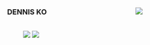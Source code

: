 <!-- <div align="center">
  <div align="right">
  <!--<img align="right" display="block" src="https://github-readme-stats.vercel.app/api?username=dennis0324&theme=slateorange&hide_rank=true&line_height=24"/>-->
  <!--<img align="right" src="https://github-readme-stats.vercel.app/api/top-langs/?username=dennis0324&theme=slateorange&hide=Procfile&layout=compact&langs_count=6"/>-->
  
<!--   </div>
  <img align="right" src="https://github.com/dennis0324/dennis0324/blob/main/src/banner_dark.png#gh-dark-mode-only"/>
  <img align="right" src="https://github.com/dennis0324/dennis0324/blob/main/src/banner_light_%EB%8C%80%EC%A7%80%20.png#gh-light-mode-only"/>
  </div>
  <div align="center">

  <a href="https://solved.ac/dennis0324"><img src="http://mazassumnida.wtf/api/mini/generate_badge?boj=dennis0324"/></a> -->
 
<!-- </div> -->

<div align="center">
  <img align="right" src="https://github-readme-stats.vercel.app/api/top-langs/?username=dennis0324&theme=dark&hide_border=true&hide=Procfile&layout=compact&langs_count=8"/>
  
  
  ### DENNIS KO
  <br>
  <a href="https://hits.seeyoufarm.com"><img src="https://hits.seeyoufarm.com/api/count/incr/badge.svg?url=https%3A%2F%2Fgithub.com%2Fdennis0324&count_bg=%23000000&title_bg=%23000000&icon=github.svg&icon_color=%23000000&title=hits&edge_flat=true"/></a>
  <a href="https://solved.ac/dennis0324"><img src="http://mazassumnida.wtf/api/mini/generate_badge?boj=dennis0324"/></a>
</div>


<!-- <a><img height=25 src="https://img.shields.io/badge/JavaScript-F7DF1E?style=flat-square&logo=JavaScript&logoColor=ffffff"/></a> -->


  
<!-- <img align="right" display="block" src="https://github-readme-stats.vercel.app/api?username=dennis0324&theme=slateorange&hide_rank=true&line_height=24"/> -->

